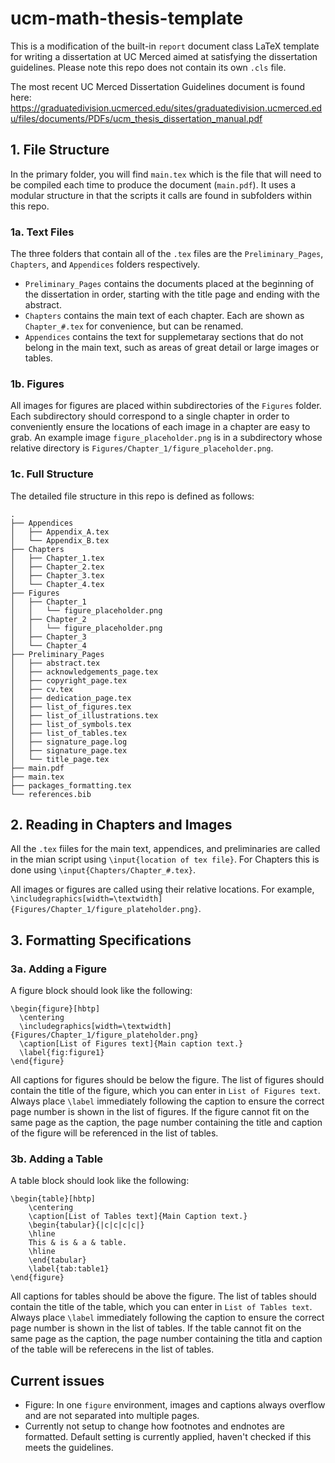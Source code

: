 # ucm-math-thesis-template
This is a modification of the built-in `report` document class LaTeX template for writing a dissertation at UC Merced aimed at satisfying the dissertation guidelines.  Please note this repo does not contain its own `.cls` file.

The most recent UC Merced Dissertation Guidelines document is found here: https://graduatedivision.ucmerced.edu/sites/graduatedivision.ucmerced.edu/files/documents/PDFs/ucm_thesis_dissertation_manual.pdf

## 1. File Structure

In the primary folder, you will find `main.tex` which is the file that will need to be compiled each time to produce the document (`main.pdf`).  It uses a modular structure in that the scripts it calls are found in subfolders within this repo.  

### 1a. Text Files

The three folders that contain all of the `.tex`  files are the `Preliminary_Pages`, `Chapters`, and `Appendices` folders respectively.  

- `Preliminary_Pages` contains the documents placed at the beginning of the dissertation in order, starting with the title page and ending with the abstract.
- `Chapters` contains the main text of each chapter.  Each are shown as `Chapter_#.tex` for convenience, but can be renamed.
- `Appendices` contains the text for supplemetaray sections that do not belong in the main text, such as areas of great detail or large images or tables.

### 1b. Figures

All images for figures are placed within subdirectories of the `Figures` folder.  Each subdirectory should correspond to a single chapter in order to conveniently ensure the locations of each image in a chapter are easy to grab.  An example image `figure_placeholder.png` is in a subdirectory whose relative directory is `Figures/Chapter_1/figure_placeholder.png`.

### 1c. Full Structure
The detailed file structure in this repo is defined as follows:
```
.
├── Appendices
│   ├── Appendix_A.tex
│   └── Appendix_B.tex
├── Chapters
│   ├── Chapter_1.tex
│   ├── Chapter_2.tex
│   ├── Chapter_3.tex
│   └── Chapter_4.tex
├── Figures
│   ├── Chapter_1
│   │   └── figure_placeholder.png
│   ├── Chapter_2
│   │   └── figure_placeholder.png
│   ├── Chapter_3
│   └── Chapter_4
├── Preliminary_Pages
│   ├── abstract.tex
│   ├── acknowledgements_page.tex
│   ├── copyright_page.tex
│   ├── cv.tex
│   ├── dedication_page.tex
│   ├── list_of_figures.tex
│   ├── list_of_illustrations.tex
│   ├── list_of_symbols.tex
│   ├── list_of_tables.tex
│   ├── signature_page.log
│   ├── signature_page.tex
│   └── title_page.tex
├── main.pdf
├── main.tex
├── packages_formatting.tex
└── references.bib
```

## 2. Reading in Chapters and Images

All the `.tex` fiiles for the main text, appendices, and preliminaries are called in the mian script using `\input{location of tex file}`.  For Chapters this is done using `\input{Chapters/Chapter_#.tex}`.

All images or figures are called using their relative locations.  For example, `\includegraphics[width=\textwidth]{Figures/Chapter_1/figure_plateholder.png}`.

## 3. Formatting Specifications

### 3a. Adding a Figure

A figure block should look like the following:

```
\begin{figure}[hbtp]
  \centering
  \includegraphics[width=\textwidth]{Figures/Chapter_1/figure_plateholder.png}
  \caption[List of Figures text]{Main caption text.}
  \label{fig:figure1}
\end{figure}
```
All captions for figures should be below the figure.  The list of figures should contain the title of the figure, which you can enter in `List of Figures text`.  Always place `\label` immediately following the caption to ensure the correct page number is shown in the list of figures.  If the figure cannot fit on the same page as the caption, the page number containing the title and caption of the figure will be referenced in the list of tables.

### 3b. Adding a Table

A table block should look like the following:

```
\begin{table}[hbtp]
	\centering
	\caption[List of Tables text]{Main Caption text.}
	\begin{tabular}{|c|c|c|c|}
	\hline
	This & is & a & table.
	\hline
	\end{tabular}
	\label{tab:table1}
\end{figure}
```
All captions for tables should be above the figure.  The list of tables should contain the title of the table, which you can enter in `List of Tables text`.  Always place `\label` immediately following the caption to ensure the correct page number is shown in the list of tables.  If the table cannot fit on the same page as the caption, the page number containing the titla and caption of the table will be referecens in the list of tables.

## Current issues

- Figure: In one `figure` environment, images and captions always overflow and are not separated into multiple pages.
- Currently not setup to change how footnotes and endnotes are formatted.  Default setting is currently applied, haven't checked if this meets the guidelines.

